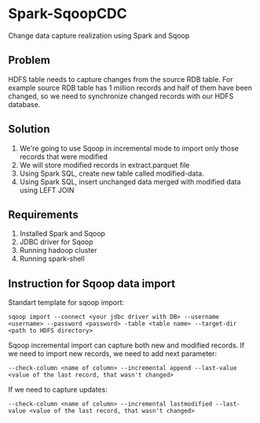 # Spark-SqoopCDC

Change data capture realization using Spark and Sqoop

## Problem
HDFS table needs to capture changes from the source RDB table. For example source RDB table has 1 million records and half of them have been changed, so we need to synchronize changed records with our HDFS database.

## Solution
1) We're going to use Sqoop in incremental mode to import only those records that were modified
2) We will store modified records in extract.parquet file 
3) Using Spark SQL, create new table called modified-data.
4) Using Spark SQL, insert unchanged data merged with modified data using LEFT JOIN

## Requirements
1) Installed Spark and Sqoop
2) JDBC driver for Sqoop
3) Running hadoop cluster
4) Running spark-shell

## Instruction for Sqoop data import
Standart template for sqoop import:

`sqoop import --connect <your jdbc driver with DB> --username <username> --password <password> -table <table name> --target-dir <path to HDFS directory>`

Sqoop incremental import can capture both new and modified records. If we need to import new records, we need to add next parameter:

`--check-column <name of column> --incremental append --last-value <value of the last record, that wasn't changed>`

If we need to capture updates:

`--check-column <name of column> --incremental lastmodified --last-value <value of the last record, that wasn't changed>`
